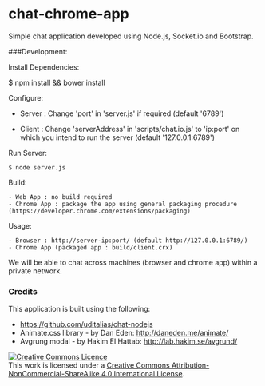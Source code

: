 chat-chrome-app
===============

Simple chat application developed using Node.js, Socket.io and Bootstrap.

###Development:


Install Dependencies:

  $ npm install && bower install
  
Configure:

  - Server : 
    Change 'port' in 'server.js' if required (default '6789')
  
  - Client : 
    Change 'serverAddress' in 'scripts/chat.io.js' to 'ip:port' on which you intend to run the server (default '127.0.0.1:6789')
  
Run Server:
  
	$ node server.js
	
Build:

	- Web App : no build required
	- Chrome App : package the app using general packaging procedure (https://developer.chrome.com/extensions/packaging)
	
Usage:

	- Browser : http://server-ip:port/ (default http://127.0.0.1:6789/)
	- Chrome App (packaged app : build/client.crx)
	

We will be able to chat across machines (browser and chrome app) within a private network.

### Credits

This application is built using the following:

- https://github.com/uditalias/chat-nodejs
- Animate.css library - by Dan Eden: http://daneden.me/animate/
- Avgrung modal - by Hakim El Hattab: http://lab.hakim.se/avgrund/


<a rel="license" href="http://creativecommons.org/licenses/by-nc-sa/4.0/"><img alt="Creative Commons Licence" style="border-width:0" src="http://i.creativecommons.org/l/by-nc-sa/4.0/88x31.png" /></a><br />This work is licensed under a <a rel="license" href="http://creativecommons.org/licenses/by-nc-sa/4.0/">Creative Commons Attribution-NonCommercial-ShareAlike 4.0 International License</a>.


